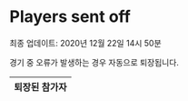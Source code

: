 # Players sent off
최종 업데이트: 2020년 12월 22일 14시 50분


경기 중 오류가 발생하는 경우 자동으로 퇴장됩니다.


| 퇴장된 참가자 |
|:---:|